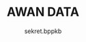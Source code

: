 ---
author: sekret.bppkb
title: "AWAN DATA"
thumbnail: /Aplikasi-Data-Kalbar/thumbnails/awan_data.png
eurl: https://datacloud.kalbarprov.go.id/index.php/login
---